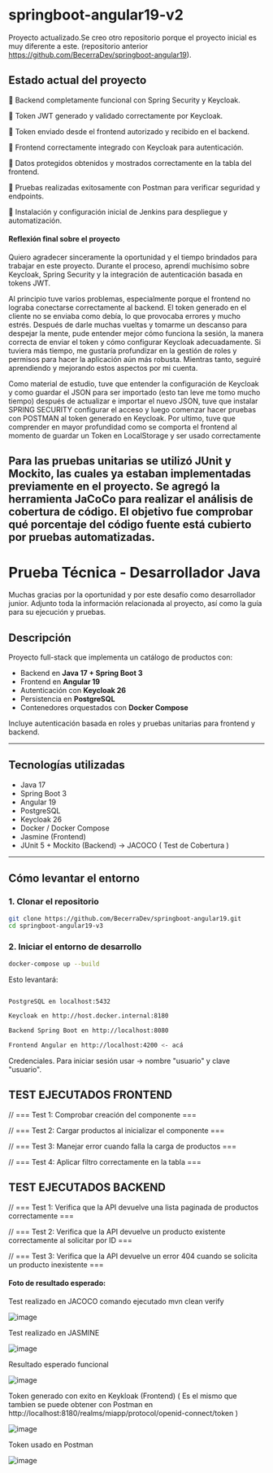
# springboot-angular19-v2
Proyecto actualizado.Se creo otro repositorio porque el proyecto inicial es muy diferente a este. 
 (repositorio anterior https://github.com/BecerraDev/springboot-angular19). 

 
## Estado actual del proyecto

🔵 Backend completamente funcional con Spring Security y Keycloak.

🔵 Token JWT generado y validado correctamente por Keycloak.

🔵 Token enviado desde el frontend autorizado y recibido en el backend.

🔵 Frontend correctamente integrado con Keycloak para autenticación.

🔵 Datos protegidos obtenidos y mostrados correctamente en la tabla del frontend.

🔵 Pruebas realizadas exitosamente con Postman para verificar seguridad y endpoints.

🔵 Instalación y configuración inicial de Jenkins para despliegue y automatización.

  
#### Reflexión final sobre el proyecto ####

Quiero agradecer sinceramente la oportunidad y el tiempo brindados para trabajar en este proyecto. Durante el proceso, aprendí muchísimo sobre Keycloak, Spring Security y la integración de autenticación basada en tokens JWT.

Al principio tuve varios problemas, especialmente porque el frontend no lograba conectarse correctamente al backend. El token generado en el cliente no se enviaba como debía, lo que provocaba errores y mucho estrés. Después de darle muchas vueltas y tomarme un descanso para despejar la mente, pude entender mejor cómo funciona la sesión, la manera correcta de enviar el token y cómo configurar Keycloak adecuadamente. Si tuviera más tiempo, me gustaría profundizar en la gestión de roles y permisos para hacer la aplicación aún más robusta. Mientras tanto, seguiré aprendiendo y mejorando estos aspectos por mi cuenta.

Como material de estudio, tuve que entender la configuración de Keycloak y como guardar el JSON para ser importado (esto tan leve me tomo mucho tiempo) después de actualizar e importar el nuevo JSON, tuve que instalar SPRING SECURITY configurar el acceso y luego comenzar hacer pruebas con POSTMAN al token generado en Keycloak. Por ultimo, tuve que comprender en mayor profundidad como se comporta el frontend al momento de guardar un Token en LocalStorage y ser usado correctamente

Para las pruebas unitarias se utilizó JUnit y Mockito, las cuales ya estaban implementadas previamente en el proyecto. Se agregó la herramienta JaCoCo para realizar el análisis de cobertura de código. El objetivo fue comprobar qué porcentaje del código fuente está cubierto por pruebas automatizadas.
---

# Prueba Técnica - Desarrollador Java

Muchas gracias por la oportunidad y por este desafío como desarrollador junior. Adjunto toda la información relacionada al proyecto, así como la guía para su ejecución y pruebas.

## Descripción

Proyecto full-stack que implementa un catálogo de productos con:

- Backend en **Java 17 + Spring Boot 3**  
- Frontend en **Angular 19**  
- Autenticación con **Keycloak 26**  
- Persistencia en **PostgreSQL**  
- Contenedores orquestados con **Docker Compose**  

Incluye autenticación basada en roles y pruebas unitarias para frontend y backend.

---

## Tecnologías utilizadas

- Java 17  
- Spring Boot 3  
- Angular 19  
- PostgreSQL  
- Keycloak 26  
- Docker / Docker Compose  
- Jasmine (Frontend)  
- JUnit 5 + Mockito (Backend) -> JACOCO ( Test de Cobertura )

---

## Cómo levantar el entorno

### 1. Clonar el repositorio

```bash
git clone https://github.com/BecerraDev/springboot-angular19.git
cd springboot-angular19-v3
```

### 2. Iniciar el entorno de desarrollo
```bash
docker-compose up --build
```
Esto levantará: 

```bash

PostgreSQL en localhost:5432

Keycloak en http://host.docker.internal:8180

Backend Spring Boot en http://localhost:8080

Frontend Angular en http://localhost:4200 <- acá

```

Credenciales. 
Para iniciar sesión usar -> nombre "usuario" y clave "usuario".


## TEST EJECUTADOS FRONTEND

  // === Test 1: Comprobar creación del componente ===

  // === Test 2: Cargar productos al inicializar el componente ===

  // === Test 3: Manejar error cuando falla la carga de productos ===

  // === Test 4: Aplicar filtro correctamente en la tabla ===

## TEST EJECUTADOS BACKEND

  // === Test 1:  Verifica que la API devuelve una lista paginada de productos correctamente === 

  // === Test 2: Verifica que la API devuelve un producto existente correctamente al solicitar por ID ===

  // === Test 3: Verifica que la API devuelve un error 404 cuando se solicita un producto inexistente ===


  #### Foto de resultado esperado: ####

  Test realizado en JACOCO comando ejecutado mvn clean verify

  ![image](https://github.com/user-attachments/assets/58ca545a-85d8-40ad-8bf1-647ff486cc05)

  Test realizado en JASMINE 

  ![image](https://github.com/user-attachments/assets/a74a7dd9-667d-4c98-83f4-af52b20c8ef3)

  Resultado esperado funcional
  
  ![image](https://github.com/user-attachments/assets/f174b96e-fb40-4aca-b67b-daa90e809533)

  Token generado con exito en Keykloak (Frontend)
  ( Es el mismo que tambien se puede obtener con Postman en http://localhost:8180/realms/miapp/protocol/openid-connect/token )

  ![image](https://github.com/user-attachments/assets/9b2b31fa-dbe4-4a5c-8e0a-6c042c59cf91)

  Token usado en Postman 

  ![image](https://github.com/user-attachments/assets/c020fbcd-6571-4f5e-acff-d0d0e3b55072)






